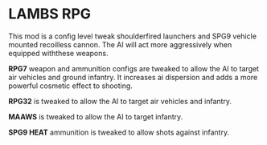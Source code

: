 # LAMBS RPG 
This mod is a config level tweak shoulderfired launchers and SPG9 vehicle mounted recoilless cannon. The AI will act more aggressively when equipped withthese weapons. 

**RPG7** weapon and ammunition configs are tweaked to allow the AI to target air vehicles and ground infantry. It increases ai dispersion and adds a more powerful cosmetic effect to shooting. 

**RPG32** is tweaked to allow the AI to target air vehicles and infantry. 

**MAAWS** is tweaked to allow the AI to target infantry. 

**SPG9 HEAT** ammunition is tweaked to allow shots against infantry. 